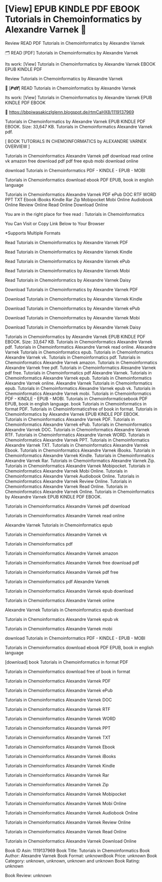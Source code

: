 # [View] EPUB KINDLE PDF EBOOK Tutorials in Chemoinformatics by  Alexandre Varnek 📮
Review READ PDF Tutorials in Chemoinformatics by Alexandre Varnek

🗂️ READ [PDF] Tutorials in Chemoinformatics by Alexandre Varnek

Its work: [View] Tutorials in Chemoinformatics by Alexandre Varnek EBOOK EPUB KINDLE PDF


Review Tutorials in Chemoinformatics by Alexandre Varnek

📮 [𝙋𝙙𝙛] READ Tutorials in Chemoinformatics by Alexandre Varnek

Its work: [View] Tutorials in Chemoinformatics by Alexandre Varnek EPUB KINDLE PDF EBOOK



🎁 https://bbpiwasakiczlglenn.blogspot.de/rtmCaHX8/1119137969



Tutorials in Chemoinformatics by Alexandre Varnek EPUB KINDLE PDF EBOOK. Size: 33,647 KB. Tutorials in Chemoinformatics Alexandre Varnek pdf.

[ BOOK TUTORIALS IN CHEMOINFORMATICS by ALEXANDRE VARNEK OVERVIEW ]

Tutorials in Chemoinformatics Alexandre Varnek pdf download read online vk amazon free download pdf pdf free epub mobi download online

download Tutorials in Chemoinformatics PDF - KINDLE - EPUB - MOBI

Tutorials in Chemoinformatics download ebook PDF EPUB, book in english language

Tutorials in Chemoinformatics Alexandre Varnek PDF ePub DOC RTF WORD PPT TXT Ebook iBooks Kindle Rar Zip Mobipocket Mobi Online Audiobook Online Review Online Read Online Download Online

You are in the right place for free read : Tutorials in Chemoinformatics

You Can Visit or Copy Link Below to Your Browser

*Supports Multiple Formats

Read Tutorials in Chemoinformatics by Alexandre Varnek PDF

Read Tutorials in Chemoinformatics by Alexandre Varnek Kindle

Read Tutorials in Chemoinformatics by Alexandre Varnek ePub

Read Tutorials in Chemoinformatics by Alexandre Varnek Mobi

Read Tutorials in Chemoinformatics by Alexandre Varnek Daisy

Download Tutorials in Chemoinformatics by Alexandre Varnek PDF

Download Tutorials in Chemoinformatics by Alexandre Varnek Kindle

Download Tutorials in Chemoinformatics by Alexandre Varnek ePub

Download Tutorials in Chemoinformatics by Alexandre Varnek Mobi

Download Tutorials in Chemoinformatics by Alexandre Varnek Daisy

Tutorials in Chemoinformatics by Alexandre Varnek EPUB KINDLE PDF EBOOK. Size: 33,647 KB. Tutorials in Chemoinformatics Alexandre Varnek pdf. Tutorials in Chemoinformatics Alexandre Varnek read online. Alexandre Varnek Tutorials in Chemoinformatics epub. Tutorials in Chemoinformatics Alexandre Varnek vk. Tutorials in Chemoinformatics pdf. Tutorials in Chemoinformatics Alexandre Varnek amazon. Tutorials in Chemoinformatics Alexandre Varnek free pdf. Tutorials in Chemoinformatics Alexandre Varnek pdf free. Tutorials in Chemoinformatics pdf Alexandre Varnek. Tutorials in Chemoinformatics Alexandre Varnek epub. Tutorials in Chemoinformatics Alexandre Varnek online. Alexandre Varnek Tutorials in Chemoinformatics epub. Tutorials in Chemoinformatics Alexandre Varnek epub vk. Tutorials in Chemoinformatics Alexandre Varnek mobi. Tutorials in Chemoinformatics PDF - KINDLE - EPUB - MOBI. Tutorials in Chemoinformaticsebook PDF EPUB, book in english language. book Tutorials in Chemoinformatics in format PDF. Tutorials in Chemoinformaticsfree of book in format. Tutorials in Chemoinformatics by Alexandre Varnek EPUB KINDLE PDF EBOOK. Tutorials in Chemoinformatics Alexandre Varnek PDF. Tutorials in Chemoinformatics Alexandre Varnek ePub. Tutorials in Chemoinformatics Alexandre Varnek DOC. Tutorials in Chemoinformatics Alexandre Varnek RTF. Tutorials in Chemoinformatics Alexandre Varnek WORD. Tutorials in Chemoinformatics Alexandre Varnek PPT. Tutorials in Chemoinformatics Alexandre Varnek TXT. Tutorials in Chemoinformatics Alexandre Varnek Ebook. Tutorials in Chemoinformatics Alexandre Varnek iBooks. Tutorials in Chemoinformatics Alexandre Varnek Kindle. Tutorials in Chemoinformatics Alexandre Varnek Rar. Tutorials in Chemoinformatics Alexandre Varnek Zip. Tutorials in Chemoinformatics Alexandre Varnek Mobipocket. Tutorials in Chemoinformatics Alexandre Varnek Mobi Online. Tutorials in Chemoinformatics Alexandre Varnek Audiobook Online. Tutorials in Chemoinformatics Alexandre Varnek Review Online. Tutorials in Chemoinformatics Alexandre Varnek Read Online. Tutorials in Chemoinformatics Alexandre Varnek Online. Tutorials in Chemoinformatics by Alexandre Varnek EPUB KINDLE PDF EBOOK.

Tutorials in Chemoinformatics Alexandre Varnek pdf download

Tutorials in Chemoinformatics Alexandre Varnek read online

Alexandre Varnek Tutorials in Chemoinformatics epub

Tutorials in Chemoinformatics Alexandre Varnek vk

Tutorials in Chemoinformatics pdf

Tutorials in Chemoinformatics Alexandre Varnek amazon

Tutorials in Chemoinformatics Alexandre Varnek free download pdf

Tutorials in Chemoinformatics Alexandre Varnek pdf free

Tutorials in Chemoinformatics pdf Alexandre Varnek

Tutorials in Chemoinformatics Alexandre Varnek epub download

Tutorials in Chemoinformatics Alexandre Varnek online

Alexandre Varnek Tutorials in Chemoinformatics epub download

Tutorials in Chemoinformatics Alexandre Varnek epub vk

Tutorials in Chemoinformatics Alexandre Varnek mobi

download Tutorials in Chemoinformatics PDF - KINDLE - EPUB - MOBI

Tutorials in Chemoinformatics download ebook PDF EPUB, book in english language

[download] book Tutorials in Chemoinformatics in format PDF

Tutorials in Chemoinformatics download free of book in format

Tutorials in Chemoinformatics Alexandre Varnek PDF

Tutorials in Chemoinformatics Alexandre Varnek ePub

Tutorials in Chemoinformatics Alexandre Varnek DOC

Tutorials in Chemoinformatics Alexandre Varnek RTF

Tutorials in Chemoinformatics Alexandre Varnek WORD

Tutorials in Chemoinformatics Alexandre Varnek PPT

Tutorials in Chemoinformatics Alexandre Varnek TXT

Tutorials in Chemoinformatics Alexandre Varnek Ebook

Tutorials in Chemoinformatics Alexandre Varnek iBooks

Tutorials in Chemoinformatics Alexandre Varnek Kindle

Tutorials in Chemoinformatics Alexandre Varnek Rar

Tutorials in Chemoinformatics Alexandre Varnek Zip

Tutorials in Chemoinformatics Alexandre Varnek Mobipocket

Tutorials in Chemoinformatics Alexandre Varnek Mobi Online

Tutorials in Chemoinformatics Alexandre Varnek Audiobook Online

Tutorials in Chemoinformatics Alexandre Varnek Review Online

Tutorials in Chemoinformatics Alexandre Varnek Read Online

Tutorials in Chemoinformatics Alexandre Varnek Download Online

Book ID Asin: 1119137969
Book Title: Tutorials in Chemoinformatics
Book Author: Alexandre Varnek
Book Format: unknownBook Price: unknown
Book Category: unknown, unknown, unknown and unknown
Book Rating: unknown

Book Review: unknown
